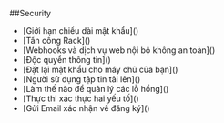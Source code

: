 ##Security


<ul>
<li>[Giới hạn chiều dài mật khẩu]()</li>
<li>[Tấn công Rack]()</li>
<li>[Webhooks và dịch vụ web nội bộ không an toàn]()</li>
<li>[Độc quyền thông tin]()</li>
<li>[Đặt lại mật khẩu cho máy chủ của bạn]()</li>
<li>[Người sử dụng tập tin tải lên]()</li>
<li>[Làm thế nào để quản lý các lỗ hổng]()</li>
<li>[Thực thi xác thực hai yếu tố]()</li>
<li>[Gửi Email xác nhận về đăng ký]()</li>
</ul>
